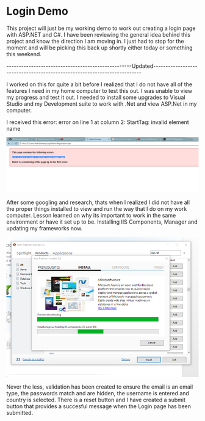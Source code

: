 # Login Demo

This project will just be my working demo to work out creating a login page with ASP.NET and C#. I have been reviewing the general idea
behind this project and know the direction I am moving in. I just had to stop for the moment and will be picking this back up shortly 
either today or something this weekend. 

---------------------------------------------------Updated-------------------------------------------------------------------------

I worked on this for quite a bit before I realized that I do not have all of the features I need in my home computer to test this out. I was unable to view my progress and test it out. I needed to install some upgrades to Visual Studio and my Development suite to work with .Net and view ASP.Net in my computer. 

I received this error: error on line 1 at column 2: StartTag: invalid element name

![alt text](https://github.com/abelberhane/LoginDemo/blob/master/SH.png?raw=true)

After some googling and research, thats when I realized I did not have all the proper things installed to view and run the way that I do on my work computer. Lesson learned on why its important to work in the same environment or have it set up to be. Installing IIS Components, Manager and updating my frameworks now.

![alt text](https://github.com/abelberhane/LoginDemo/blob/master/IISSH.png?raw=true)

Never the less, validation has been created to ensure the email is an email type, the passwords match and are hidden, the username is entered and country is selected. There is a reset button and I have created a submit button that provides a succesful message when the Login page has been submitted. 

